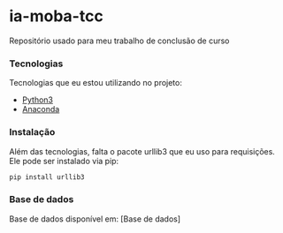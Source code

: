 # ia-moba-tcc

Repositório usado para meu trabalho de conclusão de curso

### Tecnologias

Tecnologias que eu estou utilizando no projeto:

* [Python3]
* [Anaconda]

### Instalação

Além das tecnologias, falta o pacote urllib3 que eu uso para requisições. Ele pode ser instalado via pip:

```sh
pip install urllib3
```

### Base de dados
Base de dados disponível em: [Base de dados]


[Python3]: <https://www.python.org>
[Anaconda]: <https://anaconda.org>

